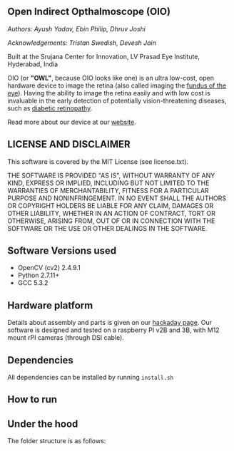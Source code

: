 ## Open Indirect Opthalmoscope (OIO)
_Authors: Ayush Yadav, Ebin Philip, Dhruv Joshi_

_Acknowledgements: Tristan Swedish, Devesh Jain_

Built at the Srujana Center for Innovation, LV Prasad Eye Institute, Hyderabad, India

OIO (or **"OWL"**, because OIO looks like one) is an ultra low-cost, open hardware device to image the retina (also called imaging the [fundus of the eye](https://en.wikipedia.org/wiki/Fundus_(eye))). Having the ability to image the retina easily and with low cost is invaluable in the early detection of potentially vision-threatening diseases, such as [diabetic retinopathy](https://en.wikipedia.org/wiki/Diabetic_retinopathy).

Read more about our device at our [website](http://lvpmitra.com/oio#introduction).

## LICENSE AND DISCLAIMER
This software is covered by the MIT License (see license.txt). 

THE SOFTWARE IS PROVIDED "AS IS", WITHOUT WARRANTY OF ANY KIND, EXPRESS OR
IMPLIED, INCLUDING BUT NOT LIMITED TO THE WARRANTIES OF MERCHANTABILITY,
FITNESS FOR A PARTICULAR PURPOSE AND NONINFRINGEMENT. IN NO EVENT SHALL THE
AUTHORS OR COPYRIGHT HOLDERS BE LIABLE FOR ANY CLAIM, DAMAGES OR OTHER
LIABILITY, WHETHER IN AN ACTION OF CONTRACT, TORT OR OTHERWISE, ARISING FROM,
OUT OF OR IN CONNECTION WITH THE SOFTWARE OR THE USE OR OTHER DEALINGS IN THE
SOFTWARE.

## Software Versions used
* OpenCV (cv2) 2.4.9.1
* Python 2.7.11+
* GCC 5.3.2

## Hardware platform
Details about assembly and parts is given on our [hackaday page](https://hackaday.io/project/11943-open-indirect-ophthalmoscope). Our software is designed and tested on a raspberry PI v2B and 3B, with M12 mount rPI cameras (through DSI cable).

## Dependencies
All dependencies can be installed by running `install.sh`

## How to run

## Under the hood
The folder structure is as follows:
